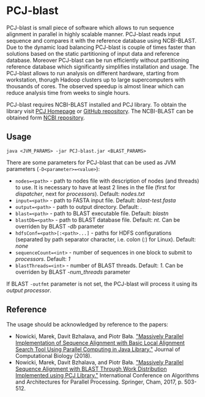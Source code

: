 # PCJ-blast

PCJ-blast is small piece of software which allows to run sequence alignment in parallel in highly scalable manner. PCJ-blast reads input sequence and compares it with the reference database using NCBI-BLAST. Due to the dynamic load balancing PCJ-blast is couple of times faster than solutions based on the static partitioning of input data and reference database. Moreover PCJ-blast can be run efficiently without partitioning reference database which significantly simplifies installation and usage. The PCJ-blast allows to run analysis on different hardware, starting from workstation, thorugh Hadoop clusters up to large supercomputers with thousands of cores. The observed speedup is almost linear which can reduce analysis time from weeks to single hours. 

PCJ-blast requires NCBI-BLAST installed and PCJ library. To obtain the library visit [PCJ Homepage](http://pcj.icm.edu.pl) or [GitHub repository](https://github.com/hpdcj/PCJ). The NCBI-BLAST can be obtained form [NCBI repository](https://blast.ncbi.nlm.nih.gov/). 

## Usage

`java <JVM_PARAMS> -jar PCJ-blast.jar <BLAST_PARAMS>`

There are some parameters for PCJ-blast that can be used as JVM parameters (`-D<parameter>=<value>`):
* `nodes=<path>` - path to nodes file with description of nodes (and threads) to use. It is necessary to have at least 2 lines in the file (first for _dispatcher_, next for _processors_). Default: _nodes.txt_
* `input=<path>` - path to FASTA input file. Default: _blast-test.fasta_
* `output=<path>` - path to output directory. Default: _._
* `blast=<path>` - path to BLAST executable file. Default: _blastn_
* `blastDb=<path>` - path to BLAST database file. Default: _nt_. Can be overriden by BLAST _-db_ parameter
* `hdfsConf=<path>[:<path>...]` - paths for HDFS configurations (separated by path separator character, i.e. colon (_:_) for Linux). Default: _none_
* `sequenceCount=<int>` - number of sequences in one block to submit to _processors_. Default: _1_
* `blastThreads=<int>` - number of BLAST threads. Default: _1_. Can be overriden by BLAST _-num_threads_ parameter

If BLAST `-outfmt` parameter is not set, the PCJ-blast will process it using its _output processor_.

## Reference
The usage should be acknowledged by reference to the papers:
* Nowicki, Marek, Davit Bzhalava, and Piotr Bała. ["Massively Parallel Implementation of Sequence Alignment with Basic Local Alignment Search Tool Using Parallel Computing in Java Library."](https://www.liebertpub.com/doi/10.1089/cmb.2018.0079) Journal of Computational Biology (2018).
* Nowicki, Marek, Davit Bzhalava, and Piotr Bała. ["Massively Parallel Sequence Alignment with BLAST Through Work Distribution Implemented using PCJ Library."](https://link.springer.com/chapter/10.1007/978-3-319-65482-9_36) International Conference on Algorithms and Architectures for Parallel Processing. Springer, Cham, 2017, p. 503-512.
